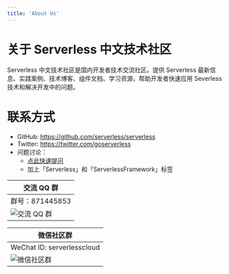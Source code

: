 ```yaml
---
title: 'About Us'
---
```


# 关于 Serverless 中文技术社区

Serverless 中文技术社区是国内开发者技术交流社区。提供 Serverless 最新信息、实践案例、技术博客、组件文档、学习资源，帮助开发者快速应用 Severless 技术和解决开发中的问题。

# 联系方式

- GitHub: <https://github.com/serverless/serverless>
- Twitter: <https://twitter.com/goserverless>
- 问题讨论：
  - [点此快速提问](https://segmentfault.com/t/serverlessframework)
  - 加上「Serverless」和「ServerlessFramework」标签

<div id="qrcode">

| 交流 QQ 群                                                                         |
| ---------------------------------------------------------------------------------- |
| 群号：871445853                                                                    |  |
| ![交流 QQ 群](https://main.qcloudimg.com/raw/47e4a71d8d057e6486625c17d57599a3.jpg) |

| 微信社区群                                                                                                                                    |
| --------------------------------------------------------------------------------------------------------------------------------------------- |
| WeChat ID: serverlesscloud                                                                                                                    |
| ![微信社区群](https://serverlesscn-1253970226.cos-website.ap-hongkong.myqcloud.com/static/wechat_qrcode-6c112b3032c65503a4b95e7cf9904de8.jpg) |

</div>
